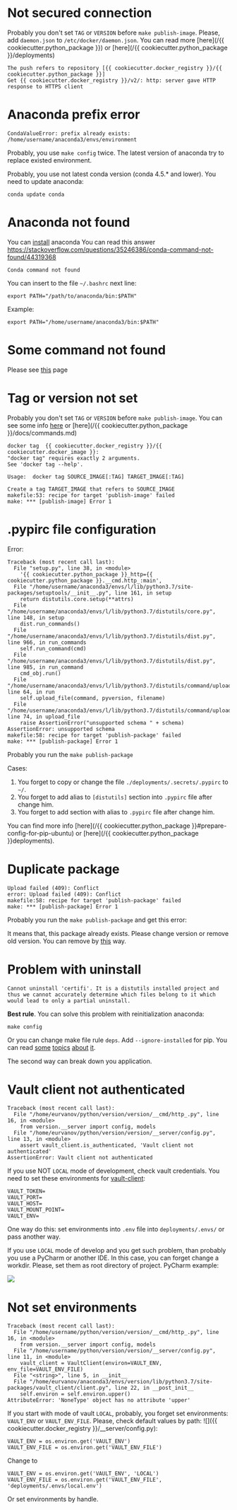 # Not secured connection

Probably you don't set `TAG` or `VERSION` before `make publish-image`. Please, add `daemon.json` to `/etc/docker/daemon.json`. You can read more [here](/{{ cookiecutter.python_package }}) or [here](/{{ cookiecutter.python_package }}/deployments)

    The push refers to repository [{{ cookiecutter.docker_registry }}/{{ cookiecutter.python_package }}]
    Get {{ cookiecutter.docker_registry }}/v2/: http: server gave HTTP response to HTTPS client
 
 # Anaconda prefix error
 
    CondaValueError: prefix already exists: /home/username/anaconda3/envs/environment
 
 Probably, you use `make config` twice. The latest version of anaconda try to replace existed environment.
 
 Probably, you use not latest conda version (conda 4.5.* and lower). You need to update anaconda:
 
    conda update conda    
 
 # Anaconda not found
 
You can [install](https://www.anaconda.com/products/individual) anaconda You can read this answer https://stackoverflow.com/questions/35246386/conda-command-not-found/44319368 

    Conda command not found
    
    
You can insert to the file `~/.bashrc` next line:

    export PATH="/path/to/anaconda/bin:$PATH"    
    
Example:

    export PATH="/home/username/anaconda3/bin:$PATH"    
    
# Some command not found

Please see [this](https://github.com/U-Company/python-private-service-layout#usage) page
    
# Tag or version not set

Probably you don't set `TAG` or `VERSION` before `make publish-image`. You can see some info [here](https://github.com/U-Company/python-private-service-layout#usage) or [here](/{{ cookiecutter.python_package }}/docs/commands.md)

    docker tag  {{ cookiecutter.docker_registry }}/{{ cookiecutter.docker_image }}:
    "docker tag" requires exactly 2 arguments.
    See 'docker tag --help'.

    Usage:  docker tag SOURCE_IMAGE[:TAG] TARGET_IMAGE[:TAG]

    Create a tag TARGET_IMAGE that refers to SOURCE_IMAGE
    makefile:53: recipe for target 'publish-image' failed
    make: *** [publish-image] Error 1

# .pypirc file configuration

Error:

    Traceback (most recent call last):
      File "setup.py", line 38, in <module>
        '{{ cookiecutter.python_package }}_http={{ cookiecutter.python_package }}.__cmd.http_:main',
      File "/home/username/anaconda3/envs/l/lib/python3.7/site-packages/setuptools/__init__.py", line 161, in setup
        return distutils.core.setup(**attrs)
      File "/home/username/anaconda3/envs/l/lib/python3.7/distutils/core.py", line 148, in setup
        dist.run_commands()
      File "/home/username/anaconda3/envs/l/lib/python3.7/distutils/dist.py", line 966, in run_commands
        self.run_command(cmd)
      File "/home/username/anaconda3/envs/l/lib/python3.7/distutils/dist.py", line 985, in run_command
        cmd_obj.run()
      File "/home/username/anaconda3/envs/l/lib/python3.7/distutils/command/upload.py", line 64, in run
        self.upload_file(command, pyversion, filename)
      File "/home/username/anaconda3/envs/l/lib/python3.7/distutils/command/upload.py", line 74, in upload_file
        raise AssertionError("unsupported schema " + schema)
    AssertionError: unsupported schema 
    makefile:58: recipe for target 'publish-package' failed
    make: *** [publish-package] Error 1


Probably you run the `make publish-package`

Cases:

1. You forget to copy or change the file `./deployments/.secrets/.pypirc` to `~/`.
2. You forget to add alias to `[distutils]` section into `.pypirc` file after change him.
3. You forget to add section with alias to `.pypirc` file after change him.

You can find more info [here](/{{ cookiecutter.python_package }}#prepare-config-for-pip-ubuntu) or [here](/{{ cookiecutter.python_package }}deployments).
    
# Duplicate package

    Upload failed (409): Conflict
    error: Upload failed (409): Conflict
    makefile:58: recipe for target 'publish-package' failed
    make: *** [publish-package] Error 1
    
Probably you run the `make publish-package` and get this error:

It means that, this package already exists. Please change version or remove old version. You can remove by [this](https://github.com/U-Company/notes/tree/master/deployments#publish-image-into-docker-registry-for-local-development-and-testing) way.

# Problem with uninstall

    Cannot uninstall 'certifi'. It is a distutils installed project and thus we cannot accurately determine which files belong to it which would lead to only a partial uninstall.

**Best rule**. You can solve this problem with reinitialization anaconda:

    make config
    
Or you can change make file rule `deps`. Add `--ignore-installed` for pip. You can read [some](https://pip.pypa.io/en/stable/reference/pip_install/#cmdoption-i) [topics](https://stackoverflow.com/questions/51913361/difference-between-pip-install-options-ignore-installed-and-force-reinstall) [about](https://github.com/pypa/pip/issues/5247) [it](https://github.com/galaxyproject/galaxy/issues/7324).

The second way can break down you application.    
    
# Vault client not authenticated

    Traceback (most recent call last):
      File "/home/eurvanov/python/version/version/__cmd/http_.py", line 16, in <module>
        from version.__server import config, models
      File "/home/eurvanov/python/version/version/__server/config.py", line 13, in <module>
        assert vault_client.is_authenticated, 'Vault client not authenticated'
    AssertionError: Vault client not authenticated
    
If you use NOT `LOCAL` mode of development, check vault credentials. You need to set these environments for [vault-client](https://github.com/U-Company/vault-client):

    VAULT_TOKEN=
    VAULT_PORT=
    VAULT_HOST=
    VAULT_MOUNT_POINT=
    VAULT_ENV=
    
One way do this: set environments into `.env` file into `deployments/.envs/` or pass another way.

If you use `LOCAL` mode of develop and you get such problem, than probably you use a PyCharm or another IDE. In this case, you can forget change a workdir. Please, set them as root directory of project. PyCharm example:

![](/docs/IDE_workdir.png)

# Not set environments

    Traceback (most recent call last):
      File "/home/username/python/version/version/__cmd/http_.py", line 16, in <module>
        from version.__server import config, models
      File "/home/username/python/version/version/__server/config.py", line 11, in <module>
        vault_client = VaultClient(environ=VAULT_ENV, env_file=VAULT_ENV_FILE)
      File "<string>", line 5, in __init__
      File "/home/eurvanov/anaconda3/envs/version/lib/python3.7/site-packages/vault_client/client.py", line 22, in __post_init__
        self.environ = self.environ.upper()
    AttributeError: 'NoneType' object has no attribute 'upper'
    
If you start with mode of vault `LOCAL`, probably, you forget set environments: `VAULT_ENV` or `VAULT_ENV_FILE`. Please, check default values by path: ![]({{ cookiecutter.docker_registry }}/__server/config.py):

    VAULT_ENV = os.environ.get('VAULT_ENV')
    VAULT_ENV_FILE = os.environ.get('VAULT_ENV_FILE')
    
Change to 

    VAULT_ENV = os.environ.get('VAULT_ENV', 'LOCAL')
    VAULT_ENV_FILE = os.environ.get('VAULT_ENV_FILE', 'deployments/.envs/local.env')
    
Or set environments by handle.

